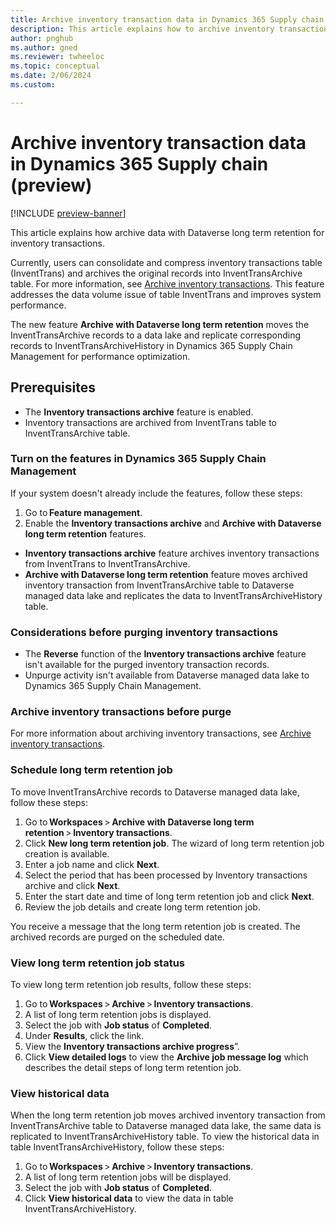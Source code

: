 ```yaml
---
title: Archive inventory transaction data in Dynamics 365 Supply chain (preview)
description: This article explains how to archive inventory transaction data in Dynamics 365 Supply chain.
author: pnghub
ms.author: gned
ms.reviewer: twheeloc
ms.topic: conceptual
ms.date: 2/06/2024
ms.custom:

---
```

# Archive inventory transaction data in Dynamics 365 Supply chain (preview)

[!INCLUDE [preview-banner](../../../supply-chain/includes/preview-banner.md)]

This article explains how archive data with Dataverse long term retention for inventory transactions.  

Currently, users can consolidate and compress inventory transactions table (InventTrans) and archives the original records into InventTransArchive table. For more information, see [Archive inventory transactions](../../supply-chain/inventory/archive-inventory-transactions). This feature addresses the data volume issue of table InventTrans and improves system performance. 

The new feature **Archive with Dataverse long term retention** moves the InventTransArchive records to a data lake and replicate corresponding records to InventTransArchiveHistory in Dynamics 365 Supply 
Chain Management for performance optimization. 

## Prerequisites 
 - The **Inventory transactions archive** feature is enabled.
 - Inventory transactions are archived from InventTrans table to InventTransArchive table. 

### Turn on the features in Dynamics 365 Supply Chain Management 

If your system doesn't already include the features, follow these steps: 
1. Go to **Feature management**.
2. Enable the **Inventory transactions archive** and **Archive with Dataverse long term retention** features.  
 - **Inventory transactions archive** feature archives inventory transactions from InventTrans to InventTransArchive. 
 - **Archive with Dataverse long term retention** feature moves archived inventory transaction from InventTransArchive table to Dataverse managed data lake and replicates the data to InventTransArchiveHistory table.

### Considerations before purging inventory transactions  
 - The **Reverse** function of the **Inventory transactions archive** feature isn't available for the purged inventory transaction records.
 - Unpurge activity isn't available from Dataverse managed data lake to Dynamics 365 Supply Chain Management. 

### Archive inventory transactions before purge 

For more information about archiving inventory transactions, see [Archive inventory transactions](supply-chain/inventory/archive-inventory-transactions). 

### Schedule long term retention job 

To move InventTransArchive records to Dataverse managed data lake, follow these steps: 
1. Go to **Workspaces** > **Archive with Dataverse long term retention** > **Inventory transactions**.
2. Click **New long term retention job**. The wizard of long term retention job creation is available.
3. Enter a job name and click **Next**.
5. Select the period that has been processed by Inventory transactions archive and click **Next**.
6. Enter the start date and time of long term retention job and click **Next**.
7. Review the job details and create long term retention job. 

You receive a message that the long term retention job is created. The archived records are purged on the scheduled date. 

### View long term retention job status 

To view long term retention job results, follow these steps: 
1. Go to **Workspaces** > **Archive** > **Inventory transactions**.
2. A list of long term retention jobs is displayed.
3. Select the job with **Job status** of **Completed**.
4. Under **Results**, click the link.
5. View the **Inventory transactions archive progress**”.
6. Click **View detailed logs** to view the **Archive job message log** which describes the detail steps of long term retention job. 

### View historical data 

When the long term retention job moves archived inventory transaction from InventTransArchive table to Dataverse managed data lake, the same data is replicated to InventTransArchiveHistory table. 
To view the historical data in table InventTransArchiveHistory, follow these steps: 
1. Go to **Workspaces** > **Archive** > **Inventory transactions**.
2. A list of long term retention jobs will be displayed.
3. Select the job with **Job status** of **Completed**.
4. Click **View historical data** to view the data in table InventTransArchiveHistory. 


 

 

 

 

 
